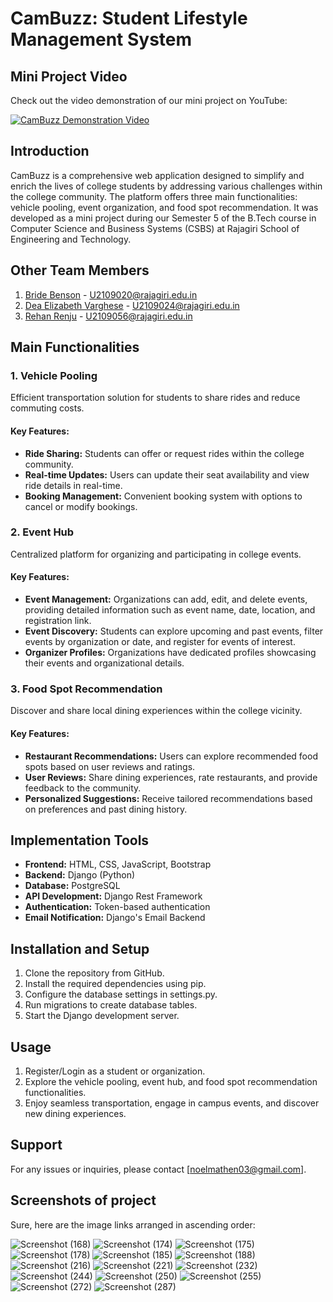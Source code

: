 # CamBuzz: Student Lifestyle Management System

## Mini Project Video

Check out the video demonstration of our mini project on YouTube:

[![CamBuzz Demonstration Video](https://img.youtube.com/vi/_2PM9simBrc/0.jpg)](https://www.youtube.com/watch?v=_2PM9simBrc)

## Introduction
CamBuzz is a comprehensive web application designed to simplify and enrich the lives of college students by addressing various challenges within the college community. The platform offers three main functionalities: vehicle pooling, event organization, and food spot recommendation. It was developed as a mini project during our Semester 5 of the B.Tech course in Computer Science and Business Systems (CSBS) at Rajagiri School of Engineering and Technology.

## Other Team Members
1. [Bride Benson](https://github.com/BRIDEBENSON) - U2109020@rajagiri.edu.in
2. [Dea Elizabeth Varghese](https://github.com/deaeliz) - U2109024@rajagiri.edu.in
3. [Rehan Renju](https://github.com/rehanrenju) - U2109056@rajagiri.edu.in

## Main Functionalities

### 1. Vehicle Pooling
Efficient transportation solution for students to share rides and reduce commuting costs.

#### Key Features:
- **Ride Sharing:** Students can offer or request rides within the college community.
- **Real-time Updates:** Users can update their seat availability and view ride details in real-time.
- **Booking Management:** Convenient booking system with options to cancel or modify bookings.

### 2. Event Hub
Centralized platform for organizing and participating in college events.

#### Key Features:
- **Event Management:** Organizations can add, edit, and delete events, providing detailed information such as event name, date, location, and registration link.
- **Event Discovery:** Students can explore upcoming and past events, filter events by organization or date, and register for events of interest.
- **Organizer Profiles:** Organizations have dedicated profiles showcasing their events and organizational details.

### 3. Food Spot Recommendation
Discover and share local dining experiences within the college vicinity.

#### Key Features:
- **Restaurant Recommendations:** Users can explore recommended food spots based on user reviews and ratings.
- **User Reviews:** Share dining experiences, rate restaurants, and provide feedback to the community.
- **Personalized Suggestions:** Receive tailored recommendations based on preferences and past dining history.

## Implementation Tools
- **Frontend:** HTML, CSS, JavaScript, Bootstrap
- **Backend:** Django (Python)
- **Database:** PostgreSQL
- **API Development:** Django Rest Framework
- **Authentication:** Token-based authentication
- **Email Notification:** Django's Email Backend

## Installation and Setup
1. Clone the repository from GitHub.
2. Install the required dependencies using pip.
3. Configure the database settings in settings.py.
4. Run migrations to create database tables.
5. Start the Django development server.

## Usage
1. Register/Login as a student or organization.
2. Explore the vehicle pooling, event hub, and food spot recommendation functionalities.
3. Enjoy seamless transportation, engage in campus events, and discover new dining experiences.

## Support
For any issues or inquiries, please contact [noelmathen03@gmail.com].

## Screenshots of project

Sure, here are the image links arranged in ascending order:

![Screenshot (168)](https://github.com/noelmathen/CamBuzz---Mini-Project/assets/140234564/5c9e8d02-7d7c-438d-8fc5-7b6eb80facc4)
![Screenshot (174)](https://github.com/noelmathen/CamBuzz---Mini-Project/assets/140234564/117be1c6-be44-4084-bae5-3a261e9c55f6)
![Screenshot (175)](https://github.com/noelmathen/CamBuzz---Mini-Project/assets/140234564/a2e85fea-a525-42df-9fd7-54ac398b2579)
![Screenshot (178)](https://github.com/noelmathen/CamBuzz---Mini-Project/assets/140234564/169457e1-131b-44e3-b7ff-82b0127dfc6a)
![Screenshot (185)](https://github.com/noelmathen/CamBuzz---Mini-Project/assets/140234564/4fb5964f-a77c-4fcf-8766-9dcd20ef3b43)
![Screenshot (188)](https://github.com/noelmathen/CamBuzz---Mini-Project/assets/140234564/b93999ed-29c4-4110-8798-c4efa5089de3)
![Screenshot (216)](https://github.com/noelmathen/CamBuzz---Mini-Project/assets/140234564/35194f6d-727c-411d-94b1-a1d7620e61e2)
![Screenshot (221)](https://github.com/noelmathen/CamBuzz---Mini-Project/assets/140234564/be67c6f0-c4f3-4c81-9571-c85443567c2f)
![Screenshot (232)](https://github.com/noelmathen/CamBuzz---Mini-Project/assets/140234564/240f9886-6a10-47ba-baa2-0555eeb2a8fb)
![Screenshot (244)](https://github.com/noelmathen/CamBuzz---Mini-Project/assets/140234564/89cb6182-cd4d-437b-b46d-b68d373e94ca)
![Screenshot (250)](https://github.com/noelmathen/CamBuzz---Mini-Project/assets/140234564/575d8332-a837-4985-96bc-180368e876ae)
![Screenshot (255)](https://github.com/noelmathen/CamBuzz---Mini-Project/assets/140234564/0cef1dde-b4db-4578-b444-f64dd4168263)
![Screenshot (272)](https://github.com/noelmathen/CamBuzz---Mini-Project/assets/140234564/5d0a680a-ef8f-401c-aec6-ca41d041182a)
![Screenshot (287)](https://github.com/noelmathen/CamBuzz---Mini-Project/assets/140234564/8fd5ea75-a3b9-4adc-a7da-ee836aa58d61)
